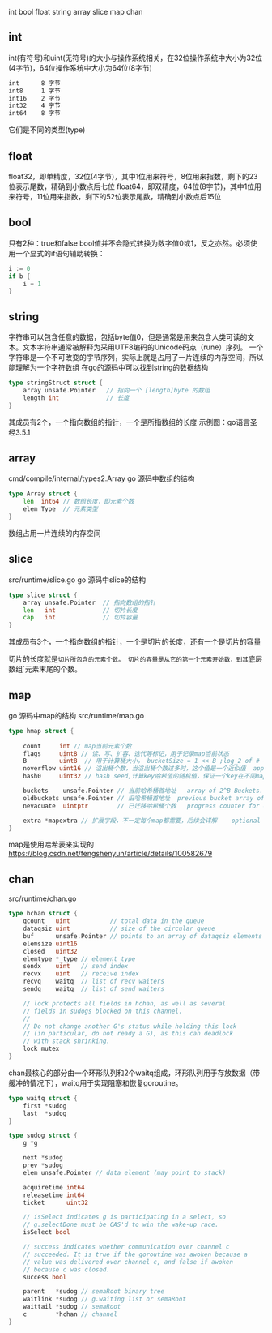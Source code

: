 int bool float string array slice map chan 

## int
int(有符号)和uint(无符号)的大小与操作系统相关，在32位操作系统中大小为32位(4字节)，64位操作系统中大小为64位(8字节)
```txt
int      8 字节
int8     1 字节
int16    2 字节
int32    4 字节
int64    8 字节
```
它们是不同的类型(type)

## float
float32，即单精度，32位(4字节)，其中1位用来符号，8位用来指数，剩下的23位表示尾数，精确到小数点后七位
float64，即双精度，64位(8字节)，其中1位用来符号，11位用来指数，剩下的52位表示尾数，精确到小数点后15位

## bool
只有2种：true和false
bool值并不会隐式转换为数字值0或1，反之亦然。必须使用一个显式的if语句辅助转换：
```go
i := 0
if b {
    i = 1
}
```

## string
字符串可以包含任意的数据，包括byte值0，但是通常是用来包含人类可读的文本。文本字符串通常被解释为采用UTF8编码的Unicode码点（rune）序列。
一个字符串是一个不可改变的字节序列，实际上就是占用了一片连续的内存空间，所以能理解为一个字符数组
在go的源码中可以找到string的数据结构
```go
type stringStruct struct {
	array unsafe.Pointer   // 指向一个 [length]byte 的数组
	length int             // 长度
}
```
其成员有2个，一个指向数组的指针，一个是所指数组的长度
示例图：go语言圣经3.5.1

## array
cmd/compile/internal/types2.Array
go 源码中数组的结构
```go
type Array struct {
	len  int64 // 数组长度，即元素个数
	elem Type  // 元素类型
}
```
数组占用一片连续的内存空间

## slice
src/runtime/slice.go
go 源码中slice的结构
```go
type slice struct {
	array unsafe.Pointer  // 指向数组的指针
	len   int             // 切片长度
	cap   int             // 切片容量
}
```
其成员有3个，一个指向数组的指针，一个是切片的长度，还有一个是切片的容量

切片的长度就是`切片所包含的元素个数。
切片的容量是从它的第一个元素开始数，到其`底层数组`元素末尾的个数。

## map
go 源码中map的结构
src/runtime/map.go
```go
type hmap struct {
	
	count     int // map当前元素个数
	flags     uint8 // 读、写、扩容、迭代等标记，用于记录map当前状态
	B         uint8  // 用于计算桶大小， bucketSize = 1 << B ;log_2 of # of buckets (can hold up to loadFactor * 2^B items)
	noverflow uint16 // 溢出桶个数，当溢出桶个数过多时，这个值是一个近似值  approximate number of overflow buckets; see incrnoverflow for details
	hash0     uint32 // hash seed,计算key哈希值的随机值，保证一个key在不同map中存放的位置是随机的

	buckets    unsafe.Pointer // 当前哈希桶首地址   array of 2^B Buckets. may be nil if count==0.
	oldbuckets unsafe.Pointer // 旧哈希桶首地址  previous bucket array of half the size, non-nil only when growing
	nevacuate  uintptr        // 已迁移哈希桶个数   progress counter for evacuation (buckets less than this have been evacuated)

	extra *mapextra // 扩展字段，不一定每个map都需要，后续会详解    optional fields
}
```
map是使用哈希表来实现的
https://blog.csdn.net/fengshenyun/article/details/100582679


## chan
src/runtime/chan.go
```go
type hchan struct {
	qcount   uint           // total data in the queue
	dataqsiz uint           // size of the circular queue
	buf      unsafe.Pointer // points to an array of dataqsiz elements
	elemsize uint16
	closed   uint32
	elemtype *_type // element type
	sendx    uint   // send index
	recvx    uint   // receive index
	recvq    waitq  // list of recv waiters
	sendq    waitq  // list of send waiters

	// lock protects all fields in hchan, as well as several
	// fields in sudogs blocked on this channel.
	//
	// Do not change another G's status while holding this lock
	// (in particular, do not ready a G), as this can deadlock
	// with stack shrinking.
	lock mutex
}
```
chan最核心的部分由一个环形队列和2个waitq组成，环形队列用于存放数据（带缓冲的情况下），waitq用于实现阻塞和恢复goroutine。
```go
type waitq struct {
	first *sudog
	last  *sudog
}

type sudog struct {
    g *g

    next *sudog
    prev *sudog
    elem unsafe.Pointer // data element (may point to stack)

    acquiretime int64
    releasetime int64
    ticket      uint32

    // isSelect indicates g is participating in a select, so
    // g.selectDone must be CAS'd to win the wake-up race.
    isSelect bool

    // success indicates whether communication over channel c
    // succeeded. It is true if the goroutine was awoken because a
    // value was delivered over channel c, and false if awoken
    // because c was closed.
    success bool

    parent   *sudog // semaRoot binary tree
    waitlink *sudog // g.waiting list or semaRoot
    waittail *sudog // semaRoot
    c        *hchan // channel
}
```

